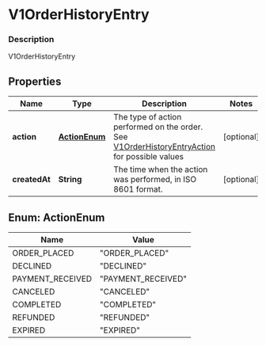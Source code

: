 
# V1OrderHistoryEntry

### Description

V1OrderHistoryEntry

## Properties
Name | Type | Description | Notes
------------ | ------------- | ------------- | -------------
**action** | [**ActionEnum**](#ActionEnum) | The type of action performed on the order. See [V1OrderHistoryEntryAction](#type-v1orderhistoryentryaction) for possible values |  [optional]
**createdAt** | **String** | The time when the action was performed, in ISO 8601 format. |  [optional]


<a name="ActionEnum"></a>
## Enum: ActionEnum
Name | Value
---- | -----
ORDER_PLACED | &quot;ORDER_PLACED&quot;
DECLINED | &quot;DECLINED&quot;
PAYMENT_RECEIVED | &quot;PAYMENT_RECEIVED&quot;
CANCELED | &quot;CANCELED&quot;
COMPLETED | &quot;COMPLETED&quot;
REFUNDED | &quot;REFUNDED&quot;
EXPIRED | &quot;EXPIRED&quot;



